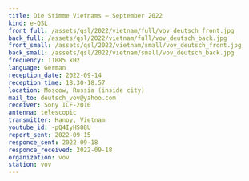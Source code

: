 ```yaml
---
title: Die Stimme Vietnams — September 2022
kind: e-QSL
front_full: /assets/qsl/2022/vietnam/full/vov_deutsch_front.jpg
back_full: /assets/qsl/2022/vietnam/full/vov_deutsch_back.jpg
front_small: /assets/qsl/2022/vietnam/small/vov_deutsch_front.jpg
back_small: /assets/qsl/2022/vietnam/small/vov_deutsch_back.jpg
frequency: 11885 kHz
language: German
reception_date: 2022-09-14
reception_time: 18.30-18.57
location: Moscow, Russia (inside city)
mail_to: deutsch_vov@yahoo.com
receiver: Sony ICF-2010
antenna: telescopic
transmitter: Hanoy, Vietnam
youtube_id: -pQ4IyHS88U 
report_sent: 2022-09-15
responce_sent: 2022-09-18
responce_received: 2022-09-18
organization: vov
station: vov
---
```

